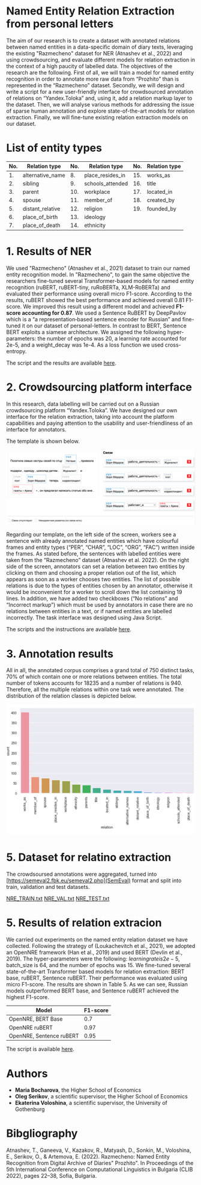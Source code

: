 # Named Entity Relation Extraction from personal letters

The aim of our research is to create a dataset with annotated relations between named entities in a data-specific domain of diary texts, leveraging the existing "Razmecheno" dataset for NER (Atnashev et al., 2022) and using crowdsourcing, and evaluate different models for relation extraction in the context of a high paucity of labelled data. The objectives of the research are the following. First of all, we will train a model for named entity recognition in order to annotate more raw data from “Prozhito” than is represented in the “Razmecheno” dataset. Secondly, we will design and write a script for a new user-friendly interface for crowdsourced annotation of relations on “Yandex.Toloka” and, using it, add a relation markup layer to the dataset. Then, we will analyse various methods for addressing the issue of sparse human annotation and explore state-of-the-art models for relation extraction. Finally, we will fine-tune existing relation extraction models on our dataset.

# List of entity types
|  No. | Relation type  | No.  | Relation type  |  No. | Relation type |
|---|---|---|---|---|---|
| 1.   | alternative_name  |  8. | place_resides_in  | 15.  | works_as  |
| 2.  |  sibling  | 9. | schools_attended  | 16.  | title  |				
| 3. |  parent | 10.  | workplace  | 17.  | located_in  |
| 4.  | spouse  | 11.  | member_of  | 18.  | created_by  |
| 5.  | distant_relative  |  12. | religion  | 19.  |  founded_by |
| 6.  |  place_of_birth | 13.  | ideology  |   |   |
| 7.  |  place_of_death | 14.  | ethnicity |   |   |
							
			
# 1. Results of NER
We used "Razmecheno" (Atnashev et al., 2021) dataset to train our named entity recognition model. In "Razmecheno", to gain the same objective the researchers fine-tuned several Transformer-based models for named entity recognition (ruBERT, ruBERT-tiny, ruRoBERTa, XLM-RoBERTa) and evaluated their performance using overall micro F1-score. According to the results, ruBERT showed the best performance and achieved overall 0.81 F1-score. We improved this result using a different model and achieved **F1-score accounting for 0.87**. We used a Sentence RuBERT by DeepPavlov which is a “a representation‑based sentence encoder for Russian” and fine-tuned it on our dataset of personal-letters. In contrast to BERT, Sentence BERT exploits a siamese architecture. We assigned the following hyper-parameters: the number of epochs was 20, a learning rate accounted for 2e-5, and a weight_decay was 1e-4. As a loss function we used cross-entropy.

The script and the results are available [here](https://github.com/soimmary/NEREL_thesis/blob/main/NER_model.ipynb).

# 2. Crowdsourcing platform interface
In this research, data labelling will be carried out on a Russian crowdsourcing platform “Yandex.Toloka”. We have designed our own interface for the relation extraction, taking into account the platform capabilities and paying attention to the usability and user-friendliness of an interface for annotators.

The template is shown below.

![alt text](https://github.com/soimmary/NEREL_thesis/blob/main/toloka_interface/interface_example.png)

Regarding our template, on the left side of the screen, workers see a sentence with already annotated named entities which have colourful frames and entity types (“PER”, “CHAR”, “LOC”, “ORG”, “FAC”) written inside the frames. As stated before, the sentences with labelled entities were taken from the “Razmecheno” dataset (Atnashev et al. 2022). On the right side of the screen, annotators can set a relation between two entities by clicking on them and choosing a proper relation out of the list, which appears as soon as a worker chooses two entities. The list of possible relations is due to the types of entities chosen by an annotator, otherwise it would be inconvenient for a worker to scroll down the list containing 19 lines. In addition, we have added two checkboxes (“No relations” and “Incorrect markup”) which must be used by annotators in case there are no relations between entities in a text, or if named entities are labelled incorrectly. The task interface was designed using Java Script.

The scripts and the instructions are available [here](https://github.com/soimmary/NEREL_thesis/tree/main/toloka_interface).

# 3. Annotation results
All in all, the annotated corpus comprises a grand total of 750 distinct tasks, 70% of which contain one or more relations between entities. The total number of tokens accounts for 18235 and a number of relations is 940. Therefore, all the multiple relations within one task were annotated. The distribution of the relation classes is depicted below.

![alt text](https://github.com/soimmary/NEREL_thesis/blob/main/postprocessing/annotation_results.png)

# 5. Dataset for relatino extraction
The crowdsoursed annotations were aggregated, turned into [https://semeval2.fbk.eu/semeval2.php](SemEval) format and split into train, validation and test datasets.

[NRE_TRAIN.txt](https://github.com/soimmary/NEREL_thesis/blob/main/NRE_TRAIN.txt)
[NRE_VAL.txt](https://github.com/soimmary/NEREL_thesis/blob/main/NRE_VAL.txt)
[NRE_TEST.txt](https://github.com/soimmary/NEREL_thesis/blob/main/NRE_TEST.txt)

# 5. Results of relation extracion
We carried out experiments on the named entity relation dataset we have collected. Following the strategy of (Loukachevitch et al., 2021), we adopted an OpenNRE framework (Han et al., 2019) and used BERT (Devlin et al., 2019). The hyper-parameters were the following: $learning rate is 2e-5$, batch_size is 64, and the number of epochs was 15. We fine-tuned several state-of-the-art Transformer based models for relation extraction: BERT base, ruBERT, Sentence ruBERT. Their performance was evaluated using micro F1-score. The results are shown in Table 5. As we can see, Russian models outperformed BERT base, and Sentence ruBERT achieved the highest F1-score. 

|  Model | F1-score  |
|---|---|
| OpenNRE, BERT Base  | 0.7  |
| OpenNRE ruBERT | 0.97  |
| OpenNRE, Sentence ruBERT | 0.95  |

The script is available [here](https://github.com/soimmary/NEREL_thesis/blob/main/OpenNRE_training.ipynb).

# Authors

- **Maria Bocharova**, the Higher School of Economics
- **Oleg Serikov**, a scientific supervisor, the Higher School of Economics
- **Ekaterina Voloshina**, a scientific supervisor, the University of Gothenburg

# Bibgliography
Atnashev, T., Ganeeva, V., Kazakov, R., Matyash, D., Sonkin, M., Voloshina, E., Serikov, O., & Artemova, E. (2022). Razmecheno: Named Entity Recognition from Digital Archive of Diaries" Prozhito". In Proceedings of the 5th International Conference on Computational Linguistics in Bulgaria (CLIB 2022), pages 22–38, Sofia, Bulgaria.
